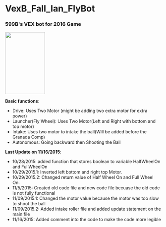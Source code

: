 # VexB_Fall_Ian_FlyBot

<b><h3>599B's VEX bot for 2016 Game</h3></b>

<img src="https://www.robotevents.com/vexawards/vexrwc.png" style="width:128px; height:200px">

<b>Basic functions</b>:
- Drive: Uses Two Motor (might be adding two extra motor for extra power)
- Launcher(Fly Wheel): Uses Two Motor(Left and Right with bottom and top motor)
- Intake: Uses two motor to intake the ball(Will be added before the Granada Comp)
- Autonomous: Going backward then Shooting the Ball

<b>Last Update on 11/16/2015</b>:
- 10/28/2015: added function that stores boolean to variable HalfWheelOn and FullWheelOn
- 10/29/2015.1: Inverted left bottom and right top Motor.
- 10/29/2015.2: Changed return value of Half Wheel On and Full Wheel On. 
- 11/5/2015: Created old code file and new code file becuase the old code is not fully functional
- 11/09/2015.1: Changed the motor value because the motor was too slow to shoot the ball
- 11/09/2015.2: Added intake roller file and added update statement on the main file
- 11/16/2015: Added comment into the code to make the code more legible
